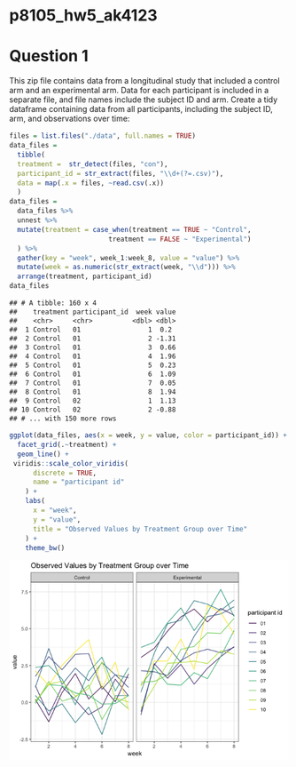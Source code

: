 p8105\_hw5\_ak4123
================

Question 1
==========

This zip file contains data from a longitudinal study that included a control arm and an experimental arm. Data for each participant is included in a separate file, and file names include the subject ID and arm. Create a tidy dataframe containing data from all participants, including the subject ID, arm, and observations over time:

``` r
files = list.files("./data", full.names = TRUE)
data_files = 
  tibble(
  treatment =  str_detect(files, "con"),
  participant_id = str_extract(files, "\\d+(?=.csv)"),
  data = map(.x = files, ~read.csv(.x))
  )
data_files =
  data_files %>% 
  unnest %>% 
  mutate(treatment = case_when(treatment == TRUE ~ "Control",
                         treatment == FALSE ~ "Experimental")
  ) %>% 
  gather(key = "week", week_1:week_8, value = "value") %>% 
  mutate(week = as.numeric(str_extract(week, "\\d"))) %>% 
  arrange(treatment, participant_id)
data_files
```

    ## # A tibble: 160 x 4
    ##    treatment participant_id  week value
    ##    <chr>     <chr>          <dbl> <dbl>
    ##  1 Control   01                 1  0.2 
    ##  2 Control   01                 2 -1.31
    ##  3 Control   01                 3  0.66
    ##  4 Control   01                 4  1.96
    ##  5 Control   01                 5  0.23
    ##  6 Control   01                 6  1.09
    ##  7 Control   01                 7  0.05
    ##  8 Control   01                 8  1.94
    ##  9 Control   02                 1  1.13
    ## 10 Control   02                 2 -0.88
    ## # ... with 150 more rows

``` r
ggplot(data_files, aes(x = week, y = value, color = participant_id)) + 
  facet_grid(.~treatment) + 
  geom_line() + 
 viridis::scale_color_viridis(
      discrete = TRUE,
      name = "participant id"
    ) +
    labs(
      x = "week",
      y = "value",
      title = "Observed Values by Treatment Group over Time"
    ) +
    theme_bw()
```

![](p8105_hw5_ak4123_files/figure-markdown_github/question%201-1.png)

